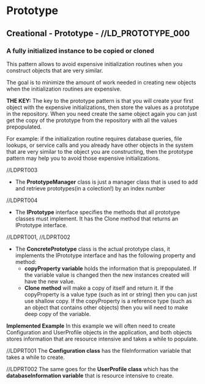 # Prototype
## Creational - Prototype - //LD_PROTOTYPE_000
### A fully initialized instance to be copied or cloned

 This pattern allows to avoid expensive initialization routines when you construct objects that are very similar. 
 
 The goal is to minimize the amount of work needed in creating new objects when the initialization routines are expensive.
 
 **THE KEY:**
 The key to the prototype pattern is that you will create your first object with the expensive initializations, then store the values as a prototype in the repository. When you need create the same object again you can just get the copy of the prototype from the repository with all the values prepopulated.

 For example:
 if the initialization routine requires database queries, file lookups, or service calls and you already have other objects in the system that are very similar to the object you are constructing, then the prototype pattern may help you to avoid those expensive initializations. 

 //LDPRT003
 - The **PrototypeManager** class is just a manager class that is used to add and retrieve prototypes(in a colection!) by an index number
 
 //LDPRT004
 - The **IPrototype** interface specifies the methods that all prototype classes must implement. It has the Clone method that returns an IPrototype interface.
 
 //LDPRT001, //LDPRT002
 - The **ConcretePrototype** class is the actual prototype class, it implements the IPrototype interface and has the following property and method:
   - **copyProperty variable** holds the information that is prepopulated. If the variable value is changed then the new instances created will have the new value.
   - **Clone method** will make a copy of itself and return it. If the copyProperty is a value type (such as int or string) then you can just use shallow copy. If the copyProperty is a reference type (such as an object that contains other objects) then you will need to make deep copy of the variable.

**Implemented Example**
In this example we will often need to create Configuration and UserProfile objects in the application, and both objects stores information that are resource intensive and takes a while to populate.

//LDPRT001
The **Configuration class** has the fileInformation variable that takes a while to create. 

//LDPRT002
The same goes for the **UserProfile class** which has the **databaseInformation variable** that is resource intensive to create.























